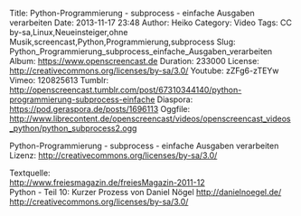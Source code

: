 Title: Python-Programmierung - subprocess - einfache Ausgaben verarbeiten
Date: 2013-11-17 23:48
Author: Heiko
Category: Video
Tags: CC by-sa,Linux,Neueinsteiger,ohne Musik,screencast,Python,Programmierung,subprocess
Slug: Python_Programmierung_subprocess_einfache_Ausgaben_verarbeiten
Album: https://www.openscreencast.de
Duration: 233000
License: http://creativecommons.org/licenses/by-sa/3.0/
Youtube: zZFg6-zTEYw
Vimeo: 120825613
Tumblr: http://openscreencast.tumblr.com/post/67310344140/python-programmierung-subprocess-einfache
Diaspora: https://pod.geraspora.de/posts/1696113
Oggfile: http://www.librecontent.de/openscreencast/videos/openscreencast_videos_python/python_subprocess2.ogg

Python-Programmierung - subprocess - einfache Ausgaben verarbeiten  
Lizenz: <http://creativecommons.org/licenses/by-sa/3.0/>  
  
Textquelle:  
<http://www.freiesmagazin.de/freiesMagazin-2011-12>  
Python - Teil 10: Kurzer Prozess von Daniel Nögel <http://danielnoegel.de/>  
<http://creativecommons.org/licenses/by-sa/3.0/>

